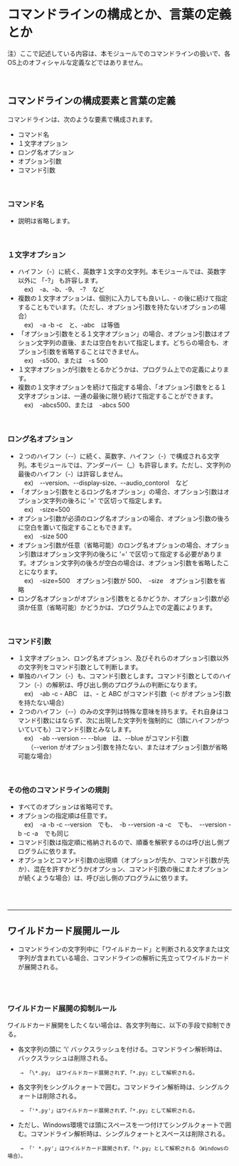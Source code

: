 # コマンドラインの構成とか、言葉の定義とか
注）ここで記述している内容は、本モジュールでのコマンドラインの扱いで、各OS上のオフィシャルな定義などではありません。

</br>

## コマンドラインの構成要素と言葉の定義
コマンドラインは、次のような要素で構成されます。

   - コマンド名
   - １文字オプション
   - ロング名オプション
   - オプション引数
   - コマンド引数

<br>

### **コマンド名**
   - 説明は省略します。

<br>

### **１文字オプション**
   - ハイフン（-）に続く、英数字１文字の文字列。本モジュールでは、英数字以外に 「-?」 も許容します。  
   　ex)　-a、-b、-9、 -?　など
   - 複数の１文字オプションは、個別に入力しても良いし、- の後に続けて指定することもでいます。（ただし、オプション引数を持たないオプションの場合）  
   　ex)　-a -b -c　と、-abc　は等価
   - 「オプション引数をとる１文字オプション」の場合、オプション引数はオプション文字列の直後、または空白をおいて指定します。どちらの場合も、オプション引数を省略することはできません。  
   　ex)　-s500、または　-s 500
   - １文字オプションが引数をとるかどうかは、プログラム上での定義によります。
   - 複数の１文字オプションを続けて指定する場合、「オプション引数をとる１文字オプションは、一連の最後に限り続けて指定することができます。  
   　ex)　-abcs500、または　-abcs 500

<br>

### **ロング名オプション**
   - ２つのハイフン（--）に続く、英数字、ハイフン（-）で構成される文字列。本モジュールでは、アンダーバー（_）も許容します。ただし、文字列の最後のハイフン（-）は許容しません。  
   　ex)　--version、--display-size、--audio_contorol　など
   - 「オプション引数をとるロング名オプション」の場合、オプション引数はオプション文字列の後ろに '=' で区切って指定します。  
   　ex)　-size=500
   - オプション引数が必須のロング名オプションの場合、オプション引数の後ろに空白を置いて指定することもできます。  
   　ex)　-size 500
   - オプション引数が任意（省略可能）のロング名オプションの場合、オプション引数はオプション文字列の後ろに '=' で区切って指定する必要があります。オプション文字列の後ろが空白の場合は、オプション引数を省略したことになります。  
   　ex)　-size=500　オプション引数が 500、　-size　オプション引数を省略
   - ロング名オプションがオプション引数をとるかどうか、オプション引数が必須か任意（省略可能）かどうかは、プログラム上での定義によります。

<br>

### **コマンド引数**
   - １文字オプション、ロング名オプション、及びそれらのオプション引数以外の文字列をコマンド引数として判断します。  
   - 単独のハイフン（-）も、コマンド引数とします。コマンド引数としてのハイフン（-）の解釈は、呼び出し側のプログラムの判断になります。  
   　ex)　-ab -c - ABC　は、- と ABC がコマンド引数（-c がオプション引数を持たない場合）
   - ２つのハイフン（--）のみの文字列は特殊な意味を持ちます。それ自身はコマンド引数にはならず、次に出現した文字列を強制的に（頭にハイフンがついていても）コマンド引数とみなします。  
   　ex)　-ab --version -- --blue　は、--blue がコマンド引数  
   　　（--verion がオプション引数を持たない、またはオプション引数が省略可能な場合）

<br>

### **その他のコマンドラインの規則**
   - すべてのオプションは省略可です。
   - オプションの指定順は任意です。  
   　ex)　-a -b -c --version　でも、　-b --version -a -c　でも、　--version -b -c -a　でも同じ
   - コマンド引数は指定順に格納されるので、順番を解釈するのは呼び出し側プログラムに依ります。
   - オプションとコマンド引数の出現順（オプションが先か、コマンド引数が先か）、混在を許すかどうか(オプション、コマンド引数の後にまたオプションが続くような場合）は、呼び出し側のプログラムに依ります。

<br>
<br>

---

## ワイルドカード展開ルール
- コマンドラインの文字列中に「ワイルドカード」と判断される文字または文字列が含まれている場合、コマンドラインの解析に先立ってワイルドカードが展開される。
</br>
</br>

### ワイルドカード展開の抑制ルール
ワイルドカード展開をしたくない場合は、各文字列毎に、以下の手段で抑制できる。
  - 各文字列の頭に '\\' バックスラッシュを付ける。コマンドライン解析時は、バックスラッシュは削除される。
```
    → 「\*.py」 はワイルドカード展開されず、「*.py」として解釈される。
```
  - 各文字列をシングルクォートで囲む。コマンドライン解析時は、シングルクォートは削除される。
```
    → 「'*.py'」はワイルドカード展開されず、「*.py」として解釈される。
```
  - ただし、Windows環境では頭にスペースを一つ付けてシングルクォートで囲む。コマンドライン解析時は、シングルクォートとスペースは削除される。
```
    → 「' *.py'」はワイルドカード展開されず、「*.py」として解釈される（Windowsの場合）。
```

